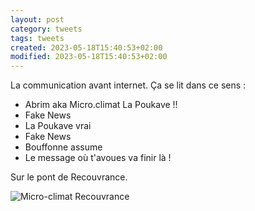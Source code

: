 ```yaml
--- 
layout: post
category: tweets
tags: tweets
created: 2023-05-18T15:40:53+02:00
modified: 2023-05-18T15:40:53+02:00
---
```


La communication avant internet. 
Ça se lit dans ce sens :

- Abrim aka Micro.climat La Poukave !!
- Fake News 
- La Poukave vrai
- Fake News 
- Bouffonne assume 
- Le message où t'avoues va finir là ! 

Sur le pont de Recouvrance. 

![Micro-climat Recouvrance](../assets/ressources/img/72456539709677da03034dd7998b9551.jpg) 
